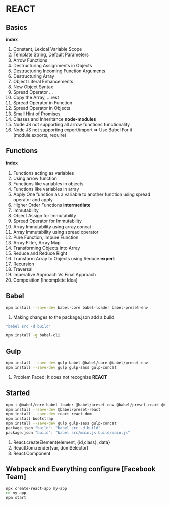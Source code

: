 # REACT #

## Basics ##
**index**
1) Constant, Lexical Variable Scope
2) Template String, Default Parameters
3) Arrow Functions
4) Destructuring Assignments in Objects
5) Destructuring Incoming Function Arguments
6) Destructuring Array
7) Object Literal Enhancements
8) New Object Syntax
9) Spread Operator ...
10) Copy the Array, ...rest
11) Spread Operator in Function
12) Spread Operator in Objects
13) Small Hint of Promises
14) Classes and Inheritance
**node-modules**
1) Node JS not supporting all arrow functions functionality
2) Node JS not supporting export/import => Use Babel For it (module.exports, require)

## Functions ##
**index**
1) Functions acting as variables
2) Using arrow function
3) Functions like variables in objects
4) Functions like variables in array
5) Apply One function as a variable to another function using spread operator and apply
6) Higher Order Functions
**intermediate**
1) Immutability
2) Object Assign for Immutability
3) Spread Operator for Immutability
4) Array Immutability using array.concat
5) Array Immutability using spread operator
6) Pure Function, Impure Function
7) Array Filter, Array Map
8) Transforming Objects into Array
9) Reduce and Reduce Right
10) Transform Array to Objects using Reduce
**expert**
1) Recursion
2) Traversal
3) Imperative Approach Vs Final Approach
4) Composition [Incomplete Idea]

## Babel ##
```bash
npm install --save-dev babel-core babel-loader babel-preset-env
```
1) Making changes to the package.json add a build  
```bash
"babel src -d build"
```
```bash
npm install -g babel-cli
```

## Gulp ##
```bash
npm install --save-dev gulp-babel @babel/core @babel/preset-env
npm install --save-dev gulp gulp-sass gulp-concat
```
1) Problem Faced: It does not recognize **REACT**

## Started ##
```bash
npm i @babel/core babel-loader @babel/preset-env @babel/preset-react @babel/cli --save-dev
npm install --save-dev @babel/preset-react
npm install --save-dev react react-dom
npm install bootstrap
npm install --save-dev gulp gulp-sass gulp-concat
package.json "build": "babel src -d build"
package.json "build": "babel src/main.js build/main.js"
```
1) React.createElement(element, {id,class}, data}
2) ReactDom.render(var, domSelector)
3) React.Component

## Webpack and Everything configure [Facebook Team] ##
```bash
npx create-react-app my-app
cd my-app
npm start
``` 